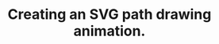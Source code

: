 ---
layout: bookmark
title: Creating an SVG path drawing animation.
tags:
  - Bookmarks
  - SVG
created: '2022-01-21T11:40:16.245Z'
link: https://www.cassie.codes/posts/creating-my-logo-animation/
id: 355015614
excerpt: Creating my logo animation using SVG and GreenSock
image: https://cassie.codes/images/meta.jpg
---